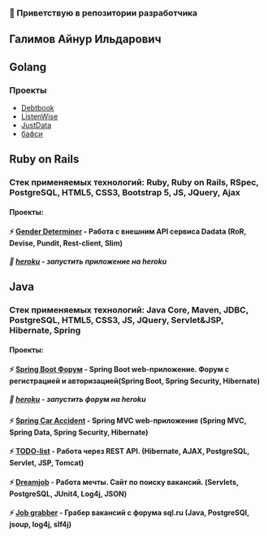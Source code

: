 ### 👋 Приветствую в репозитории разработчика 
## Галимов Айнур Ильдарович
## Golang

### Проекты

- [Debtbook](https://www.debtbook.com/)
- [ListenWise](https://listenwise.com/)
- [JustData](https://www.justdata.com/)
- [бафси](https://xn--80abw9ao.xn--p1ai/)

## Ruby on Rails
### Стек применяемых технологий: Ruby, Ruby on Rails, RSpec, PostgreSQL, HTML5, CSS3, Bootstrap 5, JS, JQuery, Ajax

#### Проекты:
#### ⚡ [Gender Determiner](https://github.com/anrgl/gender-determiner) - Работа с внешним API сервиса Dadata (RoR, Devise, Pundit, Rest-client, Slim)
##### 🌱 [heroku](https://shielded-inlet-23394.herokuapp.com/) - запустить приложение на heroku

## Java
### Стек применяемых технологий: Java Core, Maven, JDBC, PostgreSQL, HTML5, CSS3, JS, JQuery, Servlet&JSP, Hibernate, Spring

#### Проекты:
#### ⚡ [Spring Boot Форум](https://github.com/anrgl/job4j_forum) - Spring Boot web-приложение. Форум с регистрацией и авторизацией(Spring Boot, Spring Security, Hibernate)
##### 🌱 [heroku](https://infinite-castle-76604.herokuapp.com/login) - запустить форум на heroku
#### ⚡ [Spring Car Accident](https://github.com/anrgl/job4j_car_accident) - Spring MVC web-приложение (Spring MVC, Spring Data, Spring Security, Hibernate)
#### ⚡ [TODO-list](https://github.com/anrgl/job4j_todo) - Работа через REST API. (Hibernate, AJAX, PostgreSQL, Servlet, JSP, Tomcat)
#### ⚡ [Dreamjob](https://github.com/anrgl/job4j_dreamjob) - Работа мечты. Сайт по поиску вакансий. (Servlets, PostgreSQL, JUnit4, Log4j, JSON)
#### ⚡ [Job grabber](https://github.com/anrgl/job4j_grabber) - Грабер вакансий с форума sql.ru (Java, PostgreSQl, jsoup, log4j, slf4j)




<!--
**anrgl/anrgl** is a ✨ _special_ ✨ repository because its `README.md` (this file) appears on your GitHub profile.

Here are some ideas to get you started:

- 🔭 I’m currently working on ...
- 🌱 I’m currently learning ...
- 👯 I’m looking to collaborate on ...
- 🤔 I’m looking for help with ...
- 💬 Ask me about ...
- 📫 How to reach me: ...
- 😄 Pronouns: ...
- ⚡ Fun fact: ...
-->

